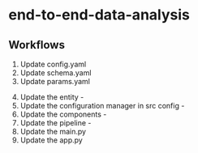 # end-to-end-data-analysis

## Workflows

1. Update config.yaml
2. Update schema.yaml
3. Update params.yaml
<!-- The following are the main tasks - done (over and over) for every component -->
4. Update the entity - <!-- entity/config_entity.py -->
5. Update the configuration manager in src config - <!-- config/configuration.py -->
6. Update the components - <!-- componenets/*.py -->
7. Update the pipeline - <!-- pipeline/stage_*_*.py -->
8. Update the main.py
9. Update the app.py
